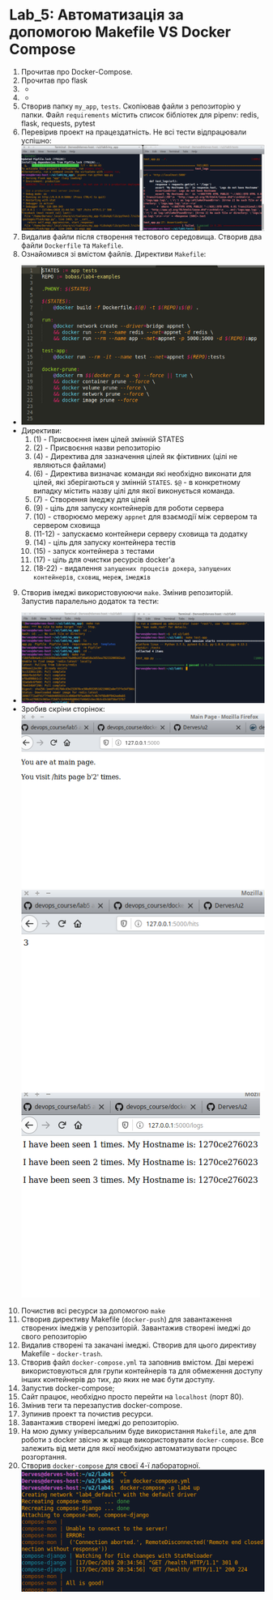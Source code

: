 # Lab_5: Автоматизація за допомогою Makefile VS Docker Compose

1. Прочитав про Docker-Compose.
2. Прочитав про flask
3. -
4. -
5. Створив папку `my_app`, `tests`. Скопіював файли з репозиторію у папки. Файл `requirements` містить список бібліотек для pipenv: redis, flask, requests, pytest
6. Перевірив проект на працездатність. Не всі тести відпрацювали успішно:
![](img/tests-and-app.png)
7. Видалив файли після створення тестового середовища. Створив два файли `Dockerfile` та `Makefile`.
8. Ознайомився зі вмістом файлів. Директиви `Makefile`:
- ![](img/makefile-exp.png)
- Директиви:
  1. (1) - Присвоєння імен цілей змінній STATES
  2. (2) - Присвоєння назви репозиторію
  3. (4) - Директива для зазначення цілей як фіктивних (цілі не являються файлами)
  4. (6) - Директива визначає команди які необхідно виконати для цілей, які зберігаються у змінній `STATES`. `$@` - в конкретному випадку містить назву цілі для якої виконується команда.
  5. (7) - Створення імеджу для цілей
  6. (9) - ціль для запуску контейнерів для роботи сервера
  7. (10) - створюємо мережу `appnet` для взаємодії між сервером та сервером сховища
  8. (11-12) - запускаємо контейнери серверу сховища та додатку
  9. (14) - ціль для запуску контейнера тестів
  10. (15) - запуск контейнера з тестами
  11. (17) - ціль для очистки ресурсів docker'a
  12. (18-22) - видалення `запущених процесів докера`, `запущених контейнерів`, `сховищ`,  `мереж`, `імеджів`

9. Створив імеджі використовуюючи `make`. Змінив репозиторій. Запустив паралельно додаток та тести:
- ![](img/test-app-container.png)
- Зробив скріни сторінок:
![](img/page1.png)
![](img/page2.png)
![](img/page3.png)

10. Почистив всі ресурси за допомогою `make`
11. Створив директиву Makefile (`docker-push`) для завантаження створених імеджів у репозиторій. Завантажив створені імеджі до свого репозиторію
12. Видалив створені та закачані імеджі. Створив для цього директиву Makefile - `docker-trash`.
13. Створив файл `docker-compose.yml` та заповнив вмістом. Дві мережі використовуються для групи контейнерів та для обмеження доступу інших контейнерів до тих, до яких не має бути доступу.
14. Запустив docker-compose;
15. Сайт працює, необхідно просто перейти на `localhost` (порт 80).
16. Змінив теги та перезапустив docker-compose.
17. Зупинив проект та почистив ресурси.
18. Завантажив створені імеджі до репозиторію.
19. На мою думку універсальним буде використання `Makefile`, але для роботи з docker звісно ж краще використовувати `docker-compose`. Все залежить від мети для якої необхідно автоматизувати процес розгортання.
20. Створив `docker-compose` для своєї 4-ї лабораторної.
![](img/lab4up.png)